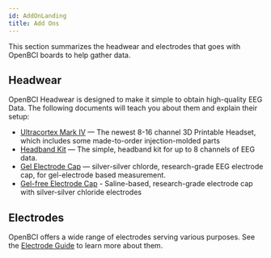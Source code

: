 ```yaml
---
id: AddOnLanding
title: Add Ons
---
```

This section summarizes the headwear and electrodes that goes with OpenBCI boards to help gather data.

## Headwear

OpenBCI Headwear is designed to make it simple to obtain high-quality EEG Data. The following documents will teach you about them and explain their setup:

-   [Ultracortex Mark IV](AddOns/Headwear/01-Ultracortex-Mark-IV.md) — The newest 8-16 channel 3D Printable Headset, which includes some made-to-order injection-molded parts
-   [Headband Kit](AddOns/Headwear/03-Headband_Tutorial.md) — The simple, headband kit for up to 8 channels of EEG data.
-   [Gel Electrode Cap](AddOns/Headwear/04-Electrode_Cap_Tutorial.md) — silver-silver chlorde, research-grade EEG electrode cap, for gel-electrode based measurement.
-   [Gel-free Electrode Cap](AddOns/Headwear/Gelfree_Electrode_Cap_Tutorial.md) - Saline-based, research-grade electrode cap with silver-silver chloride electrodes

## Electrodes

OpenBCI offers a wide range of electrodes serving various purposes. See the [Electrode Guide](Electrodes/00-ElectrodesLanding.md) to learn more about them.

